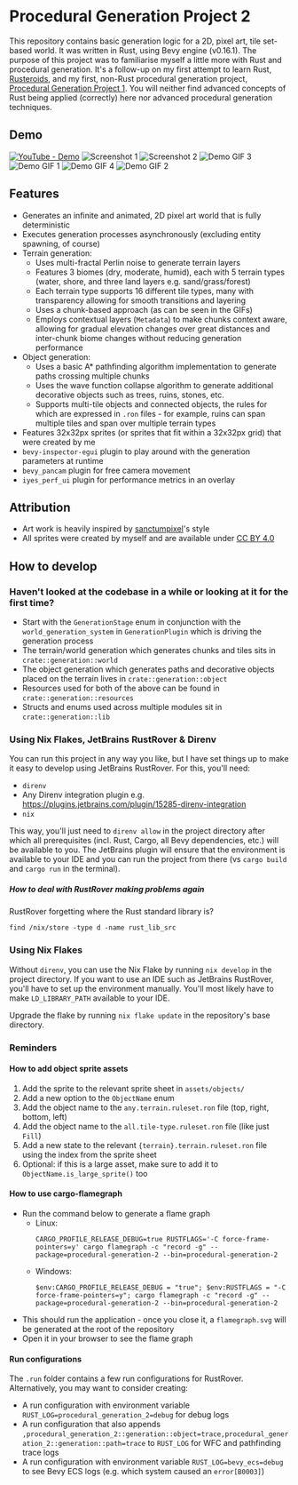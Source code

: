 # Procedural Generation Project 2

This repository contains basic generation logic for a 2D, pixel art, tile set-based world. It was written in Rust,
using Bevy engine (v0.16.1). The purpose of this project was to familiarise myself a little more with Rust and
procedural
generation. It's a follow-up on my first attempt to learn Rust, [Rusteroids](https://github.com/kimgoetzke/rusteroids),
and my first, non-Rust procedural generation
project, [Procedural Generation Project 1](https://github.com/kimgoetzke/procedural-generation-1).
You will neither find advanced concepts of Rust being applied (correctly) here nor advanced procedural generation
techniques.

## Demo

[![YouTube - Demo](https://img.youtube.com/vi/rdGre9dZdgo/0.jpg)](https://www.youtube.com/watch?v=rdGre9dZdgo)
![Screenshot 1](assets/ignore/screenshot1.png)
![Screenshot 2](assets/ignore/screenshot2.png)
![Demo GIF 3](assets/ignore/demo3.gif)
![Demo GIF 1](assets/ignore/demo1.gif)
![Demo GIF 4](assets/ignore/demo4.gif)
![Demo GIF 2](assets/ignore/demo2.gif)

## Features

- Generates an infinite and animated, 2D pixel art world that is fully deterministic
- Executes generation processes asynchronously (excluding entity spawning, of course)
- Terrain generation:
    - Uses multi-fractal Perlin noise to generate terrain layers
    - Features 3 biomes (dry, moderate, humid), each with 5 terrain types (water, shore, and three land layers e.g.
      sand/grass/forest)
    - Each terrain type supports 16 different tile types, many with transparency allowing for smooth
      transitions and layering
    - Uses a chunk-based approach (as can be seen in the GIFs)
    - Employs contextual layers (`Metadata`) to make chunks context aware, allowing for gradual elevation
      changes over great distances and inter-chunk biome changes without reducing generation performance
- Object generation:
    - Uses a basic A* pathfinding algorithm implementation to generate paths crossing multiple chunks
    - Uses the wave function collapse algorithm to generate additional decorative objects such as trees, ruins,
      stones, etc.
    - Supports multi-tile objects and connected objects, the rules for which are expressed in `.ron` files -
      for example, ruins can span multiple tiles and span over multiple terrain types
- Features 32x32px sprites (or sprites that fit within a 32x32px grid) that were created by me
- `bevy-inspector-egui` plugin to play around with the generation parameters at runtime
- `bevy_pancam` plugin for free camera movement
- `iyes_perf_ui` plugin for performance metrics in an overlay

## Attribution

- Art work is heavily inspired by [sanctumpixel](https://sanctumpixel.itch.io/)'s style
- All sprites were created by myself and are available under [CC BY 4.0](https://creativecommons.org/licenses/by/4.0/)

## How to develop

### Haven't looked at the codebase in a while or looking at it for the first time?

- Start with the `GenerationStage` enum in conjunction with the `world_generation_system` in `GenerationPlugin` which is
  driving the generation process
- The terrain/world generation which generates chunks and tiles sits in `crate::generation::world`
- The object generation which generates paths and decorative objects placed on the terrain lives in
  `crate::generation::object`
- Resources used for both of the above can be found in `crate::generation::resources`
- Structs and enums used across multiple modules sit in `crate::generation::lib`

### Using Nix Flakes, JetBrains RustRover & Direnv

You can run this project in any way you like, but I have set things up to make it easy to develop using JetBrains
RustRover. For this, you'll need:

- `direnv`
- Any Direnv integration plugin e.g. https://plugins.jetbrains.com/plugin/15285-direnv-integration
- `nix`

This way, you'll just need to `direnv allow` in the project directory after which all prerequisites (incl. Rust, Cargo,
all Bevy dependencies, etc.) will be available to you. The JetBrains plugin will ensure that the environment is
available to your IDE and you can run the project from there (vs `cargo build` and `cargo run` in the terminal).

##### How to deal with RustRover making problems again

RustRover forgetting where the Rust standard library is?

```
find /nix/store -type d -name rust_lib_src
```

### Using Nix Flakes

Without `direnv`, you can use the Nix Flake by running `nix develop` in the project directory. If you want to use an IDE
such as JetBrains RustRover, you'll have to set up the environment manually. You'll most likely have to make
`LD_LIBRARY_PATH` available to your IDE.

Upgrade the flake by running `nix flake update` in the repository's base directory.

### Reminders

#### How to add object sprite assets

1. Add the sprite to the relevant sprite sheet in `assets/objects/`
2. Add a new option to the `ObjectName` enum
3. Add the object name to the `any.terrain.ruleset.ron` file (top, right, bottom, left)
4. Add the object name to the `all.tile-type.ruleset.ron` file (like just `Fill`)
5. Add a new state to the relevant `{terrain}.terrain.ruleset.ron` file using the index from the sprite sheet
6. Optional: if this is a large asset, make sure to add it to `ObjectName.is_large_sprite()` too

#### How to use cargo-flamegraph

- Run the command below to generate a flame graph
    - Linux:
      ```shell
      CARGO_PROFILE_RELEASE_DEBUG=true RUSTFLAGS='-C force-frame-pointers=y' cargo flamegraph -c "record -g" --package=procedural-generation-2 --bin=procedural-generation-2
      ```
    - Windows:
      ```pwsh
      $env:CARGO_PROFILE_RELEASE_DEBUG = "true"; $env:RUSTFLAGS = "-C force-frame-pointers=y"; cargo flamegraph -c "record -g" --package=procedural-generation-2 --bin=procedural-generation-2
      ````
- This should run the application - once you close it, a `flamegraph.svg` will be generated at the root of the
  repository
- Open it in your browser to see the flame graph

#### Run configurations

The `.run` folder contains a few run configurations for RustRover. Alternatively, you may want to consider creating:

- A run configuration with environment variable `RUST_LOG=procedural_generation_2=debug` for debug logs
- A run configuration that also appends
  `,procedural_generation_2::generation::object=trace,procedural_generation_2::generation::path=trace` to `RUST_LOG` for
  WFC and pathfinding trace logs
- A run configuration with environment variable `RUST_LOG=bevy_ecs=debug` to see Bevy ECS logs (e.g. which system
  caused an `error[B0003]`)
